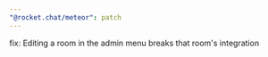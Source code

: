 ```yaml
---
"@rocket.chat/meteor": patch
---
```


fix: Editing a room in the admin menu breaks that room's integration
